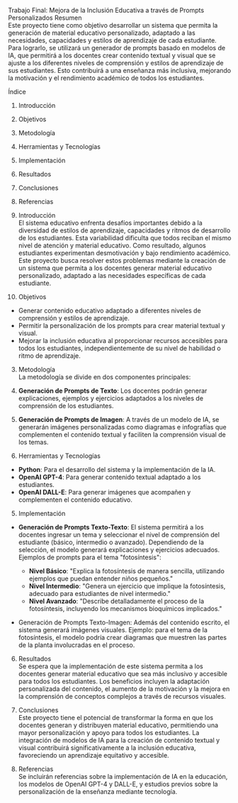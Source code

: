  Trabajo Final: Mejora de la Inclusión Educativa a través de Prompts Personalizados
Resumen  
Este proyecto tiene como objetivo desarrollar un sistema que permita la generación de material educativo personalizado, adaptado a las necesidades, capacidades y estilos de aprendizaje de cada estudiante. Para lograrlo, se utilizará un generador de prompts basado en modelos de IA, que permitirá a los docentes crear contenido textual y visual que se ajuste a los diferentes niveles de comprensión y estilos de aprendizaje de sus estudiantes. Esto contribuirá a una enseñanza más inclusiva, mejorando la motivación y el rendimiento académico de todos los estudiantes.

Índice  
1. Introducción  
2. Objetivos  
3. Metodología  
4. Herramientas y Tecnologías  
5. Implementación  
6. Resultados  
7. Conclusiones  
8. Referencias  

 1. Introducción  
El sistema educativo enfrenta desafíos importantes debido a la diversidad de estilos de aprendizaje, capacidades y ritmos de desarrollo de los estudiantes. Esta variabilidad dificulta que todos reciban el mismo nivel de atención y material educativo. Como resultado, algunos estudiantes experimentan desmotivación y bajo rendimiento académico. Este proyecto busca resolver estos problemas mediante la creación de un sistema que permita a los docentes generar material educativo personalizado, adaptado a las necesidades específicas de cada estudiante.

 2. Objetivos  
- Generar contenido educativo adaptado a diferentes niveles de comprensión y estilos de aprendizaje.  
- Permitir la personalización de los prompts para crear material textual y visual.  
- Mejorar la inclusión educativa al proporcionar recursos accesibles para todos los estudiantes, independientemente de su nivel de habilidad o ritmo de aprendizaje.

 3. Metodología  
La metodología se divide en dos componentes principales:
1. **Generación de Prompts de Texto**: Los docentes podrán generar explicaciones, ejemplos y ejercicios adaptados a los niveles de comprensión de los estudiantes.  
2. **Generación de Prompts de Imagen**: A través de un modelo de IA, se generarán imágenes personalizadas como diagramas e infografías que complementen el contenido textual y faciliten la comprensión visual de los temas.

 4. Herramientas y Tecnologías  
- **Python**: Para el desarrollo del sistema y la implementación de la IA.  
- **OpenAI GPT-4**: Para generar contenido textual adaptado a los estudiantes.  
- **OpenAI DALL-E**: Para generar imágenes que acompañen y complementen el contenido educativo.

 5. Implementación  
- **Generación de Prompts Texto-Texto**: El sistema permitirá a los docentes ingresar un tema y seleccionar el nivel de comprensión del estudiante (básico, intermedio o avanzado). Dependiendo de la selección, el modelo generará explicaciones y ejercicios adecuados. Ejemplos de prompts para el tema "fotosíntesis":
  - **Nivel Básico**: "Explica la fotosíntesis de manera sencilla, utilizando ejemplos que puedan entender niños pequeños."
  - **Nivel Intermedio**: "Genera un ejercicio que implique la fotosíntesis, adecuado para estudiantes de nivel intermedio."
  - **Nivel Avanzado**: "Describe detalladamente el proceso de la fotosíntesis, incluyendo los mecanismos bioquímicos implicados."

- Generación de Prompts Texto-Imagen: Además del contenido escrito, el sistema generará imágenes visuales. Ejemplo: para el tema de la fotosíntesis, el modelo podría crear diagramas que muestren las partes de la planta involucradas en el proceso.

 6. Resultados  
Se espera que la implementación de este sistema permita a los docentes generar material educativo que sea más inclusivo y accesible para todos los estudiantes. Los beneficios incluyen la adaptación personalizada del contenido, el aumento de la motivación y la mejora en la comprensión de conceptos complejos a través de recursos visuales.

 7. Conclusiones  
Este proyecto tiene el potencial de transformar la forma en que los docentes generan y distribuyen material educativo, permitiendo una mayor personalización y apoyo para todos los estudiantes. La integración de modelos de IA para la creación de contenido textual y visual contribuirá significativamente a la inclusión educativa, favoreciendo un aprendizaje equitativo y accesible.

 8. Referencias  
Se incluirán referencias sobre la implementación de IA en la educación, los modelos de OpenAI GPT-4 y DALL-E, y estudios previos sobre la personalización de la enseñanza mediante tecnología.

